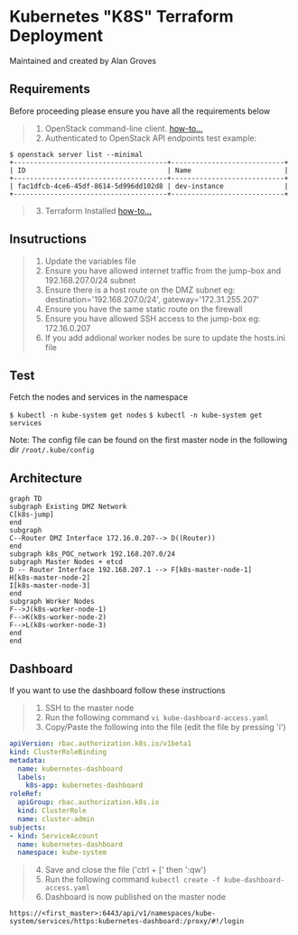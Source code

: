 # Kubernetes "K8S" Terraform Deployment
Maintained and created by Alan Groves

## Requirements

Before proceeding please ensure you have all the requirements below

>1. OpenStack command-line client. [how-to...](https://docs.openstack.org/newton/user-guide/common/cli-install-openstack-command-line-clients.html)
>2. Authenticated to OpenStack API endpoints
>test example:
```
$ openstack server list --minimal
+--------------------------------------+----------------------------+
| ID                                   | Name                       |
+--------------------------------------+----------------------------+
| fac1dfcb-4ce6-45df-8614-5d996dd102d8 | dev-instance               |
+--------------------------------------+----------------------------+
```
>3. Terraform Installed [how-to...](https://www.terraform.io/intro/getting-started/install.html)

## Insutructions

>1. Update the variables file
>2. Ensure you have allowed internet traffic from the jump-box and 192.168.207.0/24 subnet
>3. Ensure there is a host route on the DMZ subnet eg: destination='192.168.207.0/24', gateway='172.31.255.207'
>4. Ensure you have the same static route on the firewall 
>5. Ensure you have allowed SSH access to the jump-box eg: 172.16.0.207
>6. If you add addional worker nodes be sure to update the hosts.ini file

## Test

Fetch the nodes and services in the namespace

`$ kubectl -n kube-system get nodes`
`$ kubectl -n kube-system get services`

Note: The config file can be found on the first master node in the following dir `/root/.kube/config`

## Architecture
```mermaid
graph TD
subgraph Existing DMZ Network
C[k8s-jump] 
end
subgraph 
C--Router DMZ Interface 172.16.0.207--> D((Router))
end
subgraph k8s_POC_network 192.168.207.0/24
subgraph Master Nodes + etcd
D -- Router Interface 192.168.207.1 --> F[k8s-master-node-1]
H[k8s-master-node-2]
I[k8s-master-node-3]
end
subgraph Worker Nodes
F-->J(k8s-worker-node-1)
F-->K(k8s-worker-node-2)
F-->L(k8s-worker-node-3)
end
end
```

## Dashboard

If you want to use the dashboard follow these instructions
>1. SSH to the master node
>2. Run the following command `vi kube-dashboard-access.yaml` 
>3. Copy/Paste the following into the file (edit the file by pressing 'i')

```yaml
apiVersion: rbac.authorization.k8s.io/v1beta1
kind: ClusterRoleBinding
metadata:
  name: kubernetes-dashboard
  labels:
    k8s-app: kubernetes-dashboard
roleRef:
  apiGroup: rbac.authorization.k8s.io
  kind: ClusterRole
  name: cluster-admin
subjects:
- kind: ServiceAccount
  name: kubernetes-dashboard
  namespace: kube-system
 ```
 
 >4. Save and close the file ('ctrl + [' then ':qw')
 >5. Run the following command `kubectl create -f kube-dashboard-access.yaml`
 >6. Dashboard is now published on the master node 
 ```
 https://<first_master>:6443/api/v1/namespaces/kube-system/services/https:kubernetes-dashboard:/proxy/#!/login
 ```